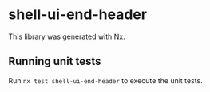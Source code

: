 # shell-ui-end-header

This library was generated with [Nx](https://nx.dev).

## Running unit tests

Run `nx test shell-ui-end-header` to execute the unit tests.
